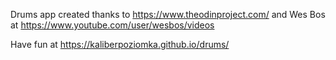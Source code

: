 Drums app created thanks to https://www.theodinproject.com/ and Wes Bos at https://www.youtube.com/user/wesbos/videos

Have fun at https://kaliberpoziomka.github.io/drums/
